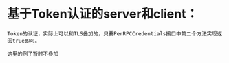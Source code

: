 # 基于Token认证的server和client：


```
Token的认证，实际上可以和TLS叠加的，只要PerRPCCredentials接口中第二个方法实现返回true即可。

这里的例子暂时不叠加
```